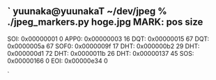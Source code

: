 `
yuunaka@yuunakaT ~/dev/jpeg % ./jpeg_markers.py hoge.jpg
MARK:        pos     size
-------------------------
 SOI: 0x00000001        0
APP0: 0x00000003       16
 DQT: 0x00000015       67
 DQT: 0x0000005a       67
SOF0: 0x0000009f       17
 DHT: 0x000000b2       29
 DHT: 0x000000d1       72
 DHT: 0x0000011b       26
 DHT: 0x00000137       45
 SOS: 0x00000166        0
 EOI: 0x00000e34        0

`